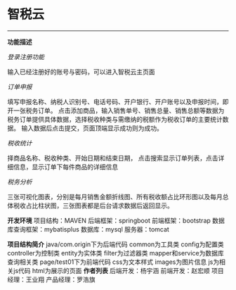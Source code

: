 <h1 id="-">智税云</h1>
<hr>
<p><strong>功能描述</strong></p>
<p><em>登录注册功能</em></p>
<p>输入已经注册好的账号与密码，可以进入智税云主页面</p>
<p><em>订单申报</em></p>
<p>填写申报名称、纳税人识别号、电话号码、开户银行、开户账号以及申报时间，即开一张税务订单。
点击添加商品，输入销售单号、销售总量、销售总额等数据为税务订单提供具体数据，选择税收种类与需缴纳的税额作为税收订单的主要统计数据。
输入数据后点击提交，页面顶端显示成功则为成功。</p>
<p><em>税收统计</em></p>
<p>择商品名称、税收种类、开始日期和结束日期，
点击搜索显示订单列表，点击详细信息，显示订单下每件商品的详细信息</p>
<p><em>税务分析</em></p>
<p>三张可视化图表，分别是每月销售金额折线图、所有税收额占比环形图以及每月总体税收占比柱状图，三张图表都是后台请求数据后返回显示。</p>
<p><strong>开发环境</strong>
项目结构：MAVEN
后端框架：springboot
前端框架：bootstrap
数据库查询框架：mybatisplus
数据库：mysql
服务器：tomcat</p>
<p><strong>项目结构简介</strong>
java/com.origin下为后端代码
common为工具类
config为配置类
controller为控制类
entity为实体类
filter为过滤器类
mapper和service为数据库查询相关类
page/test01下为前端代码
css为文本样式
images为图片信息
js为相关js代码
html为展示的页面
<strong>作者列表</strong>
后端开发：杨宇涵
前端开发：赵宏顺
项目经理：王业翔
产品经理：罗浩旗</p>
